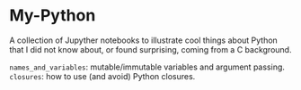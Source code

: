 # My-Python
A collection of Jupyther notebooks to illustrate cool things about Python that I did not know about, or found surprising, 
coming from a C background.


`names_and_variables`: mutable/immutable variables and argument passing.
`closures`: how to use (and avoid) Python closures.
